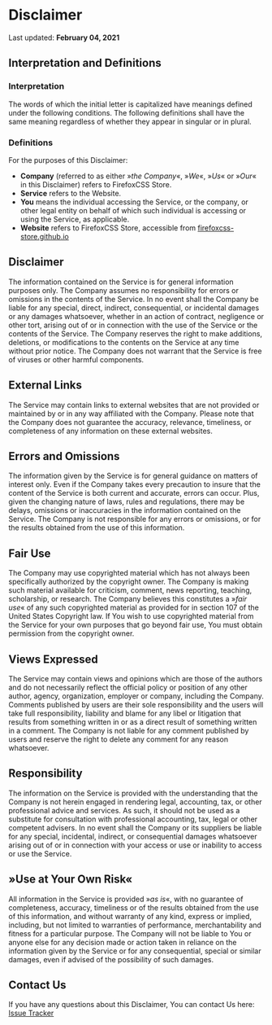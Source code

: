 # Disclaimer

Last updated: **February 04, 2021**



## Interpretation and Definitions

### Interpretation
The words of which the initial letter is capitalized have meanings defined under the following conditions. The following definitions shall have the same meaning regardless of whether they appear in singular or in plural.

### Definitions
For the purposes of this Disclaimer:

+ **Company** (referred to as either »_the Company_«, »_We_«, »_Us_« or »_Our_« in this Disclaimer) refers to FirefoxCSS Store.
+ **Service** refers to the Website.
+ **You** means the individual accessing the Service, or the company, or other legal entity on behalf of which such individual is accessing or using the Service, as applicable.
+ **Website** refers to FirefoxCSS Store, accessible from [firefoxcss-store.github.io](https://firefoxcss-store.github.io/)



## Disclaimer
The information contained on the Service is for general information purposes only.
The Company assumes no responsibility for errors or omissions in the contents of the Service.
In no event shall the Company be liable for any special, direct, indirect, consequential, or incidental damages or any damages whatsoever, whether in an action of contract, negligence or other tort, arising out of or in connection with the use of the Service or the contents of the Service. The Company reserves the right to make additions, deletions, or modifications to the contents on the Service at any time without prior notice.
The Company does not warrant that the Service is free of viruses or other harmful components.



## External Links
The Service may contain links to external websites that are not provided or maintained by or in any way affiliated with the Company.
Please note that the Company does not guarantee the accuracy, relevance, timeliness, or completeness of any information on these external websites.



## Errors and Omissions
The information given by the Service is for general guidance on matters of interest only. Even if the Company takes every precaution to insure that the content of the Service is both current and accurate, errors can occur. Plus, given the changing nature of laws, rules and regulations, there may be delays, omissions or inaccuracies in the information contained on the Service.
The Company is not responsible for any errors or omissions, or for the results obtained from the use of this information.



## Fair Use
The Company may use copyrighted material which has not always been specifically authorized by the copyright owner. The Company is making such material available for criticism, comment, news reporting, teaching, scholarship, or research.
The Company believes this constitutes a »_fair use_« of any such copyrighted material as provided for in section 107 of the United States Copyright law.
If You wish to use copyrighted material from the Service for your own purposes that go beyond fair use, You must obtain permission from the copyright owner.



## Views Expressed
The Service may contain views and opinions which are those of the authors and do not necessarily reflect the official policy or position of any other author, agency, organization, employer or company, including the Company.
Comments published by users are their sole responsibility and the users will take full responsibility, liability and blame for any libel or litigation that results from something written in or as a direct result of something written in a comment. The Company is not liable for any comment published by users and reserve the right to delete any comment for any reason whatsoever.



## Responsibility
The information on the Service is provided with the understanding that the Company is not herein engaged in rendering legal, accounting, tax, or other professional advice and services. As such, it should not be used as a substitute for consultation with professional accounting, tax, legal or other competent advisers.
In no event shall the Company or its suppliers be liable for any special, incidental, indirect, or consequential damages whatsoever arising out of or in connection with your access or use or inability to access or use the Service.



## »Use at Your Own Risk«
All information in the Service is provided »_as is_«, with no guarantee of completeness, accuracy, timeliness or of the results obtained from the use of this information, and without warranty of any kind, express or implied, including, but not limited to warranties of performance, merchantability and fitness for a particular purpose.
The Company will not be liable to You or anyone else for any decision made or action taken in reliance on the information given by the Service or for any consequential, special or similar damages, even if advised of the possibility of such damages.



## Contact Us
If you have any questions about this Disclaimer, You can contact Us here: [Issue Tracker](https://github.com/FirefoxCSS-Store/FirefoxCSS-Store.github.io/issues)
